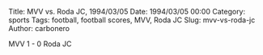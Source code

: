 Title: MVV vs. Roda JC, 1994/03/05
Date: 1994/03/05 00:00
Category: sports
Tags: football, football scores, MVV, Roda JC
Slug: mvv-vs-roda-jc
Author: carbonero


MVV 1 - 0 Roda JC
